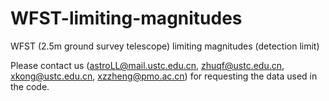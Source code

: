 # WFST-limiting-magnitudes
WFST (2.5m ground survey telescope) limiting magnitudes (detection limit)


Please contact us (astroLL@mail.ustc.edu.cn, zhuqf@ustc.edu.cn, xkong@ustc.edu.cn, xzzheng@pmo.ac.cn) for requesting the data used in the code.
